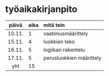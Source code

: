 # työaikakirjanpito

| päivä | aika | mitä tein  |
| :----:|:-----| :-----|
| 10.11. | 1    | vaatimusmäärittely|
| 15.11. | 4    | luokkien teko|
| 16.11. | 5    | logiikan rakentelu|
| 17.11. | 5    | perusluokkien määrittely|
| yht    | 15   | 
